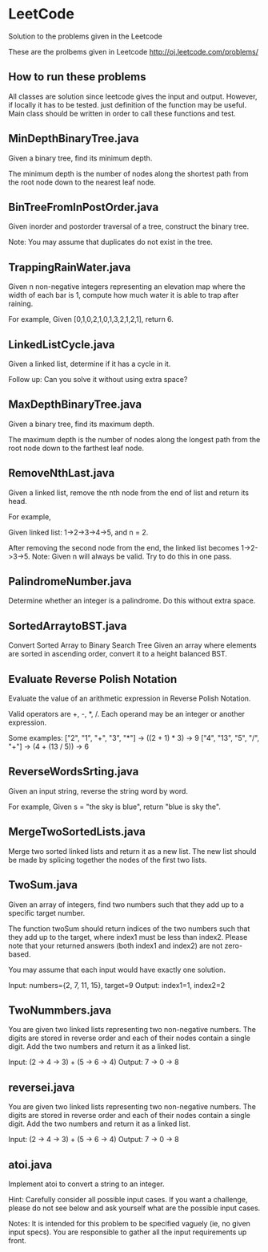 LeetCode
========
Solution to the problems given in the Leetcode

These are the prolbems given in Leetcode http://oj.leetcode.com/problems/

How to run these problems
-------------------------
All classes are solution since leetcode gives the input and output. However, if locally it has to be tested. just definition of the function may be useful.
Main class should be written in order to call these functions and test.

MinDepthBinaryTree.java
-----------------------
Given a binary tree, find its minimum depth.

The minimum depth is the number of nodes along the shortest path from the root node down to the nearest leaf node.

BinTreeFromInPostOrder.java
---------------------------
Given inorder and postorder traversal of a tree, construct the binary tree.

Note:
You may assume that duplicates do not exist in the tree.

TrappingRainWater.java
----------------------
Given n non-negative integers representing an elevation map where the width of each bar is 1, compute how much water it is able to trap after raining.

For example, 
Given [0,1,0,2,1,0,1,3,2,1,2,1], return 6.

LinkedListCycle.java
--------------------
Given a linked list, determine if it has a cycle in it.

Follow up:
Can you solve it without using extra space?

MaxDepthBinaryTree.java
-----------------------
Given a binary tree, find its maximum depth.

The maximum depth is the number of nodes along the longest path from the root node down to the farthest leaf node.

RemoveNthLast.java
------------------
Given a linked list, remove the nth node from the end of list and return its head.

For example,

   Given linked list: 1->2->3->4->5, and n = 2.

   After removing the second node from the end, the linked list becomes 1->2->3->5.
Note:
Given n will always be valid.
Try to do this in one pass.

PalindromeNumber.java 
---------------------
Determine whether an integer is a palindrome. Do this without extra space.

SortedArraytoBST.java
---------------------
Convert Sorted Array to Binary Search Tree 
Given an array where elements are sorted in ascending order, convert it to a height balanced BST.

Evaluate Reverse Polish Notation
---------------------------------
Evaluate the value of an arithmetic expression in Reverse Polish Notation.

Valid operators are +, -, *, /. Each operand may be an integer or another expression.

Some examples:
  ["2", "1", "+", "3", "*"] -> ((2 + 1) * 3) -> 9
  ["4", "13", "5", "/", "+"] -> (4 + (13 / 5)) -> 6
  
ReverseWordsSrting.java
-----------------------
Given an input string, reverse the string word by word.

For example,
Given s = "the sky is blue",
return "blue is sky the".

MergeTwoSortedLists.java
------------------------
Merge two sorted linked lists and return it as a new list. The new list should be made by splicing together the nodes of the first two lists.

TwoSum.java
--------------
Given an array of integers, find two numbers such that they add up to a specific target number.

The function twoSum should return indices of the two numbers such that they add up to the target, where index1 must be less than index2. Please note that your returned answers (both index1 and index2) are not zero-based.

You may assume that each input would have exactly one solution.

Input: numbers={2, 7, 11, 15}, target=9
Output: index1=1, index2=2

TwoNummbers.java
-----------------
You are given two linked lists representing two non-negative numbers. The digits are stored in reverse order and each of their nodes contain a single digit. Add the two numbers and return it as a linked list.

Input: (2 -> 4 -> 3) + (5 -> 6 -> 4)
Output: 7 -> 0 -> 8

reversei.java
--------------
You are given two linked lists representing two non-negative numbers. The digits are stored in reverse order and each of their nodes contain a single digit. Add the two numbers and return it as a linked list.

Input: (2 -> 4 -> 3) + (5 -> 6 -> 4)
Output: 7 -> 0 -> 8

atoi.java
---------
Implement atoi to convert a string to an integer.

Hint: Carefully consider all possible input cases. If you want a challenge, please do not see below and ask yourself what are the possible input cases.

Notes: It is intended for this problem to be specified vaguely (ie, no given input specs). You are responsible to gather all the input requirements up front.
